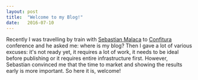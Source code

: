 ```yaml
---
layout: post
title:  "Welcome to my Blog!"
date:   2016-07-10
---
```

Recently I was travelling by train with [Sebastian
Malaca](http://letstalkaboutjava.blogspot.com) to
[Confitura](http://2016.confitura.pl) conference and he asked me: where is my
blog? Then I gave a lot of various excuses: it's not ready yet, it requires a
lot of work, it needs to be ideal before publishing or it requires entire
infrastructure first. However, Sebastian convinced me that the time to market
and showing the results early is more important. So here it is, welcome!
